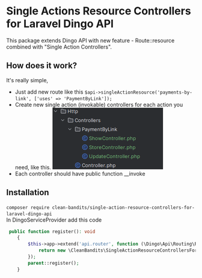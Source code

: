 # Single Actions Resource Controllers for Laravel Dingo API
This package extends Dingo API with new feature - Route::resource combined with "Single Action Controllers".


## How does it work?
It's really simple, 
 - Just add new route like this `$api->singleActionResource('payments-by-link', ['uses' => 'PaymentByLink']);`
 - Create new single action (invokable) controllers for each action you need, like this. ![img.png](img.png)
 - Each controller should have public function __invoke
## Installation
`composer require clean-bandits/single-action-resource-controllers-for-laravel-dingo-api`  
In DingoServiceProvider add this code
```php
 public function register(): void
    {
        $this->app->extend('api.router', function (\Dingo\Api\Routing\Router $router) {
            return new \CleanBandits\SingleActionResourceControllersForLaravelDingoApi\Router($router);
        });
        parent::register();
    }
```

